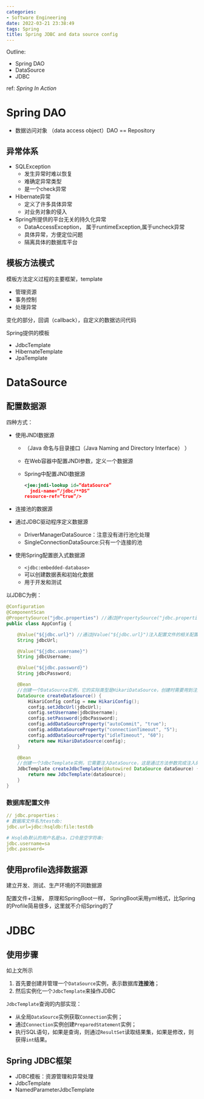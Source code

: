 ```yaml
---
categories:
- Software Engineering
date: 2022-03-21 23:38:49
tags: Spring
title: Spring JDBC and data source config
---
```


Outline:

* Spring DAO
* DataSource
* JDBC

ref: *Spring In Action*

<!--more-->

# Spring DAO

* 数据访问对象 （data  access object）DAO  == Repository

## 异常体系

* SQLException
  * 发生异常时难以恢复
  * 难确定异常类型
  * 是一个check异常
* Hibernate异常
  * 定义了许多具体异常
  * 对业务对象的侵入
* Spring所提供的平台无关的持久化异常
  *  DataAccessException， 属于runtimeException,属于uncheck异常
  *  具体异常，方便定位问题
  * 隔离具体的数据库平台

## 模板方法模式

模板方法定义过程的主要框架，template

* 管理资源
* 事务控制
* 处理异常

变化的部分，回调（callback），自定义的数据访问代码



Spring提供的模板

* JdbcTemplate
* HibernateTemplate
* JpaTemplate

# DataSource

## 配置数据源



四种方式：

* 使用JNDI数据源

  * （Java 命名与目录接口（Java Naming and Directory Interface） ）

  * 在Web容器中配置JNDI参数，定义一个数据源

  * Spring中配置JNDI数据源

    ```XML
    <jee:jndi-lookup id=“dataSource”
      jndi-name=“/jdbc/**DS”
    resource-ref=“true”/>
    ```

    

* 连接池的数据源

* 通过JDBC驱动程序定义数据源

  * DriverManagerDataSource：注意没有进行池化处理
  * SingleConnectionDataSource:只有一个连接的池

* 使用Spring配置嵌入式数据源

  * `<jdbc:embedded-database>`
  * 可以创建数据表和初始化数据
  * 用于开发和测试



以JDBC为例：

```java
@Configuration
@ComponentScan
@PropertySource("jdbc.properties") //通过@PropertySource("jdbc.properties")读取数据库配置文件；
public class AppConfig {

    @Value("${jdbc.url}") //通过@Value("${jdbc.url}")注入配置文件的相关配置；
    String jdbcUrl;

    @Value("${jdbc.username}")
    String jdbcUsername;

    @Value("${jdbc.password}")
    String jdbcPassword;

    @Bean
    //创建一个DataSource实例，它的实际类型是HikariDataSource，创建时需要用到注入的配置；
    DataSource createDataSource() { 
        HikariConfig config = new HikariConfig();
        config.setJdbcUrl(jdbcUrl);
        config.setUsername(jdbcUsername);
        config.setPassword(jdbcPassword);
        config.addDataSourceProperty("autoCommit", "true");
        config.addDataSourceProperty("connectionTimeout", "5");
        config.addDataSourceProperty("idleTimeout", "60");
        return new HikariDataSource(config);
    }

    @Bean
    //创建一个JdbcTemplate实例，它需要注入DataSource，这是通过方法参数完成注入的。
    JdbcTemplate createJdbcTemplate(@Autowired DataSource dataSource) {
        return new JdbcTemplate(dataSource);
    }
}
```

### 数据库配置文件

```yml
// jdbc.properties：
# 数据库文件名为testdb:
jdbc.url=jdbc:hsqldb:file:testdb

# Hsqldb默认的用户名是sa，口令是空字符串:
jdbc.username=sa
jdbc.password=
```

## 使用profile选择数据源

建立开发、测试、生产环境的不同数据源



配置文件+注解， 原理和SpringBoot一样， SpringBoot采用yml格式，比Spring的Profile简易很多，这里就不介绍Spring的了





# JDBC

## 使用步骤

如上文所示

1. 首先要创建并管理一个`DataSource`实例，表示数据库**连接池**；
2. 然后实例化一个`JdbcTemplate`来操作JDBC



`JdbcTemplate`查询的内部实现：

- 从全局`DataSource`实例获取`Connection`实例；
- 通过`Connection`实例创建`PreparedStatement`实例；
- 执行SQL语句，如果是查询，则通过`ResultSet`读取结果集，如果是修改，则获得`int`结果。

## Spring JDBC框架

* JDBC模板：资源管理和异常处理
* JdbcTemplate
* NamedParameterJdbcTemplate